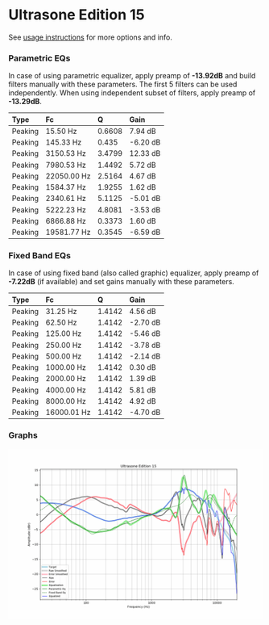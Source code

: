 # Ultrasone Edition 15
See [usage instructions](https://github.com/jaakkopasanen/AutoEq#usage) for more options and info.

### Parametric EQs
In case of using parametric equalizer, apply preamp of **-13.92dB** and build filters manually
with these parameters. The first 5 filters can be used independently.
When using independent subset of filters, apply preamp of **-13.29dB**.

| Type    | Fc          |      Q | Gain     |
|:--------|:------------|:-------|:---------|
| Peaking | 15.50 Hz    | 0.6608 | 7.94 dB  |
| Peaking | 145.33 Hz   | 0.435  | -6.20 dB |
| Peaking | 3150.53 Hz  | 3.4799 | 12.33 dB |
| Peaking | 7980.53 Hz  | 1.4492 | 5.72 dB  |
| Peaking | 22050.00 Hz | 2.5164 | 4.67 dB  |
| Peaking | 1584.37 Hz  | 1.9255 | 1.62 dB  |
| Peaking | 2340.61 Hz  | 5.1125 | -5.01 dB |
| Peaking | 5222.23 Hz  | 4.8081 | -3.53 dB |
| Peaking | 6866.88 Hz  | 0.3373 | 1.60 dB  |
| Peaking | 19581.77 Hz | 0.3545 | -6.59 dB |

### Fixed Band EQs
In case of using fixed band (also called graphic) equalizer, apply preamp of **-7.22dB**
(if available) and set gains manually with these parameters.

| Type    | Fc          |      Q | Gain     |
|:--------|:------------|:-------|:---------|
| Peaking | 31.25 Hz    | 1.4142 | 4.56 dB  |
| Peaking | 62.50 Hz    | 1.4142 | -2.70 dB |
| Peaking | 125.00 Hz   | 1.4142 | -5.46 dB |
| Peaking | 250.00 Hz   | 1.4142 | -3.78 dB |
| Peaking | 500.00 Hz   | 1.4142 | -2.14 dB |
| Peaking | 1000.00 Hz  | 1.4142 | 0.30 dB  |
| Peaking | 2000.00 Hz  | 1.4142 | 1.39 dB  |
| Peaking | 4000.00 Hz  | 1.4142 | 5.81 dB  |
| Peaking | 8000.00 Hz  | 1.4142 | 4.92 dB  |
| Peaking | 16000.01 Hz | 1.4142 | -4.70 dB |

### Graphs
![](./Ultrasone%20Edition%2015.png)